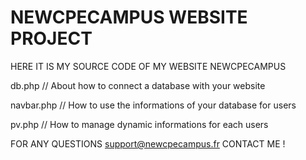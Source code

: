# NEWCPECAMPUS WEBSITE PROJECT

HERE IT IS MY SOURCE CODE OF MY WEBSITE NEWCPECAMPUS


db.php // About how to connect a database with your website 

navbar.php // How to use the informations of your database for users  

pv.php // How to manage dynamic informations for each users  

FOR ANY QUESTIONS
support@newcpecampus.fr CONTACT ME !
